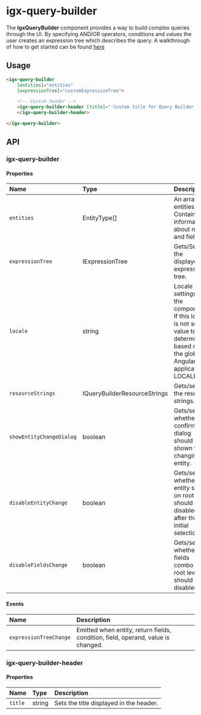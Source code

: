 # igx-query-builder
The **IgxQueryBuilder**  component provides a way to build complex queries through the UI. By specifying AND/OR operators, conditions and values the user creates an expression tree which describes the query.
A walkthrough of how to get started can be found [here](https://www.infragistics.com/products/ignite-ui-angular/angular/components/query-builder)

## Usage
```html
<igx-query-builder
    [entities]="entities"
    [expressionTree]="customExpressionTree">

    <!-- Custom header -->
    <igx-query-builder-header [title]="'Custom title for Query Builder'">
    </igx-query-builder-header>

</igx-query-builder>
```

## API

### igx-query-builder

#### Properties

| Name | Type | Description |
| :--- | :--- | :--- |
| `entities`  | EntityType[]  | An array of entities. Contains information about name and fields. |
| `expressionTree`  | IExpressionTree  | Gets/Sets the displayed expressions tree. |
| `locale`  | string  | Locale settings for the component. If this locale is not set, its value to be determined based on the global Angular application LOCALE_ID. |
| `resourceStrings`  | IQueryBuilderResourceStrings  | Gets/sets the resource strings. |
| `showEntityChangeDialog` | boolean | Gets/sets whether the confirmation dialog should be shown when changing entity. |
| `disableEntityChange` | boolean | Gets/sets whether the entity select on root level should be disabled after the initial selection. |
| `disableFieldsChange` | boolean | Gets/sets whether the fields combo on root level should be disabled. |

#### Events

| Name | Description |
| :--- | :--- |
| `expressionTreeChange` | Emitted when entity, return fields, condition, field, operand, value is changed. | no | - |

### igx-query-builder-header

#### Properties

| Name | Type | Description |
| :--- | :--- | :--- |
| `title` | string | Sets the title displayed in the header. |
